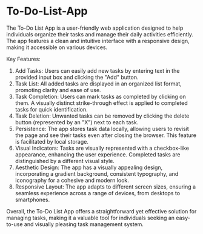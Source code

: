 # To-Do-List-App
The To-Do List App is a user-friendly web application designed to help individuals organize their tasks and manage their daily activities efficiently. The app features a clean and intuitive interface with a responsive design, making it accessible on various devices.

Key Features: 
1) Add Tasks: Users can easily add new tasks by entering text in the provided input box and clicking the "Add" button.
2) Task List: All added tasks are displayed in an organized list format, promoting clarity and ease of use.
3) Task Completion: Users can mark tasks as completed by clicking on them. A visually distinct strike-through effect is applied to completed tasks for quick identification.
4) Task Deletion: Unwanted tasks can be removed by clicking the delete button (represented by an "X") next to each task.
5) Persistence: The app stores task data locally, allowing users to revisit the page and see their tasks even after closing the browser. This feature is facilitated by local storage.
6) Visual Indicators: Tasks are visually represented with a checkbox-like appearance, enhancing the user experience. Completed tasks are distinguished by a different visual style.
7) Aesthetic Design: The app has a visually appealing design, incorporating a gradient background, consistent typography, and iconography for a cohesive and modern look.
8) Responsive Layout: The app adapts to different screen sizes, ensuring a seamless experience across a range of devices, from desktops to smartphones.

Overall, the To-Do List App offers a straightforward yet effective solution for managing tasks, making it a valuable tool for individuals seeking an easy-to-use and visually pleasing task management system.
